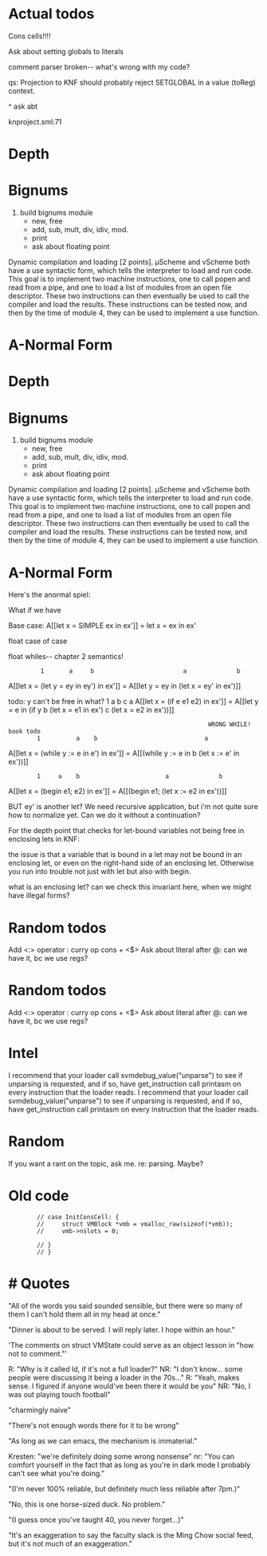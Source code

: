 # Actual todos

Cons cells!!!!

Ask about setting globals to literals

comment parser broken-- what's wrong with my code?

qs: 
Projection to KNF should probably reject SETGLOBAL in a value (toReg) context.

^ ask abt

knproject.sml:71



# Depth

# Bignums 
1. build bignums module 
   - new, free
   - add, sub, mult, div, idiv, mod. 
   - print
   - ask about floating point


Dynamic compilation and loading [2 points]. 
μScheme and vScheme both have a use syntactic form, which tells the interpreter 
to load and run code. This goal is to implement two machine instructions, one to
 call popen and read from a pipe, and one to load a list of modules from an open
  file descriptor. These two instructions can then eventually be used to call 
  the compiler and load the results. These instructions can be tested now, and 
  then by the time of module 4, they can be used to implement a use function.



# A-Normal Form

# Depth

# Bignums 
1. build bignums module 
   - new, free
   - add, sub, mult, div, idiv, mod. 
   - print
   - ask about floating point


Dynamic compilation and loading [2 points]. 
μScheme and vScheme both have a use syntactic form, which tells the interpreter 
to load and run code. This goal is to implement two machine instructions, one to
 call popen and read from a pipe, and one to load a list of modules from an open
  file descriptor. These two instructions can then eventually be used to call 
  the compiler and load the results. These instructions can be tested now, and 
  then by the time of module 4, they can be used to implement a use function.



# A-Normal Form
Here's the anormal spiel:

What if we have 


Base case: 
A[[let x = SIMPLE ex in ex']] = let x = ex in ex'

float case of case 

float whiles-- chapter 2 semantics! 

             1       a     b                         a              b
A[[let x = (let y = ey in ey') in ex']] = A[[let y = ey in (let x = ey' in ex')]]

todo: y can't be free in what?
            1  a b  c                                a 
A[[let x = (if e e1 e2) in ex']]        = A[[let y = e in (if y       b
                                                            (let x = e1 in ex')
                                                                      c
                                                            (let x = e2 in ex'))]]

                                                            WRONG WHILE! book todo
            1          a    b                              a
A[[let x = (while y := e in e') in ex']]  = A[[(while y := e in 
                                                    b 
                                          (let x := e' in ex'))]]

            1     a    b                        a              b
A[[let x = (begin e1; e2) in ex']]  = A[[(begin e1; (let x := e2 in ex'))]]

BUT ey' is another let? We need recursive application, but i'm not quite sure 
how to normalize yet. Can we do it without a continuation?

For the depth point that checks for let-bound variables not being free in 
enclosing lets in KNF: 

the issue is that a variable that is bound in a let may not be bound in an 
enclosing let, or even on the right-hand side of an enclosing let. 
Otherwise you run into trouble not just with let but also with begin.

what is an enclosing let? can we check this invariant here, when we might 
have illegal forms?




# Random todos
Add <:> operator : curry op cons + <$>
Ask about literal after @: can we have it, bc we use regs?
# Random todos
Add <:> operator : curry op cons + <$>
Ask about literal after @: can we have it, bc we use regs?



# Intel

I recommend that your loader call svmdebug_value("unparse") to see if unparsing 
is requested, and if so, have get_instruction call printasm on every 
instruction that the loader reads.
I recommend that your loader call svmdebug_value("unparse") to see if unparsing 
is requested, and if so, have get_instruction call printasm on every 
instruction that the loader reads.


# Random

If you want a rant on the topic, ask me. re: parsing. Maybe?

# Old code
            // case InitConsCell: {
            //     struct VMBlock *vmb = vmalloc_raw(sizeof(*vmb));
            //     vmb->nslots = 0;

            // }
            // }



# # Quotes

"All of the words you said sounded sensible, but there were so many of them 
I can't hold them all in my head at once."

"Dinner is about to be served. I will reply later. I hope within an hour."

'The comments on struct VMState could serve as an object lesson in 
"how not to comment."'

R: "Why is it called ld, if it's not a full loader?"
NR: "I don't know... some people were discussing it being a loader in the 70s..."
R: "Yeah, makes sense. I figured if anyone would've been there it would be you"
NR: "No, I was out playing touch football"


"charmingly naive"

"There's not enough words there for it to be wrong"

"As long as we can emacs, the mechanism is immaterial."

Kresten: "we're definitely doing some wrong nonsense"
nr: "You can comfort yourself in the fact that as long as you're in dark mode
     I probably can't see what you're doing."

"(I'm never 100% reliable, but definitely much less reliable after 7pm.)"

"No, this is one horse-sized duck. No problem."

"(I guess once you've taught 40, you never forget...)"

"It's an exaggeration to say the faculty slack is the Ming Chow social feed,
 but it's not much of an exaggeration."

